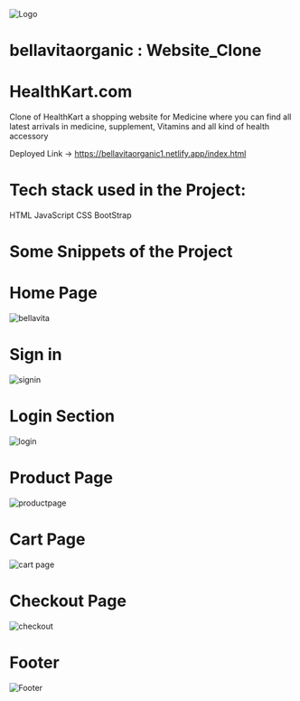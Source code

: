 ![Logo](https://images.yourstory.com/cs/2/721b1c100eb911eb936a1114ea00a5c0/Untitleddesign59-1619361379554.png?w=752&fm=auto&ar=2:1&mode=crop&crop=faces)

# bellavitaorganic : Website_Clone

# HealthKart.com

Clone of HealthKart a shopping website for Medicine where you can find all latest arrivals in medicine, supplement, Vitamins and all kind of health accessory

Deployed Link -> https://bellavitaorganic1.netlify.app/index.html

# Tech stack used in the Project:
HTML
JavaScript
CSS
BootStrap



# Some Snippets of the Project

# Home Page
![bellavita](https://user-images.githubusercontent.com/107936455/215546916-d95c134a-6fbc-4d1f-8170-8ce9e584062c.png)

# Sign in
![signin](https://user-images.githubusercontent.com/107936455/215547165-b21d5bf3-dd78-4489-8c1b-114230f75145.png)


# Login Section
![login](https://user-images.githubusercontent.com/107936455/215547043-dfed3a51-9185-4a52-b987-50ac7bfb2072.png)

# Product Page
![productpage](https://user-images.githubusercontent.com/107936455/215547389-a7ce275f-20e6-4b46-a1d7-09baf0d9628e.png)

# Cart Page
![cart page](https://user-images.githubusercontent.com/107936455/215547539-9dd4bfa8-b025-4c93-929f-608384a516ca.png)

# Checkout Page
![checkout](https://user-images.githubusercontent.com/107936455/215547616-dd79507e-0d0e-4b1d-b963-b7dce73c6374.png)


# Footer
![Footer](https://user-images.githubusercontent.com/107936455/215547285-a34f494c-b9bd-46b1-bbd9-eb2cf6b42c69.png)




